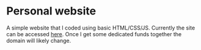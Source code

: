 # Personal website

A simple website that I coded using basic HTML/CSS/JS. Currently the site can be accessed [here](http://slomo.duckdns.org/). Once I get some dedicated funds together the domain will likely change.
